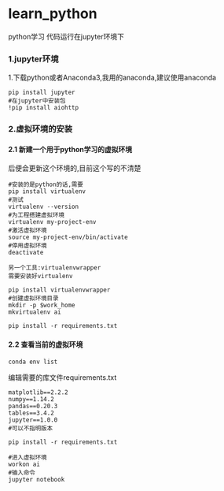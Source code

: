# learn_python
python学习
代码运行在jupyter环境下

### 1.jupyter环境

1.下载python或者Anaconda3,我用的anaconda,建议使用anaconda

```
pip install jupyter
#在jupyter中安装包
!pip install aiohttp
```

### 2.虚拟环境的安装

#### 2.1 新建一个用于python学习的虚拟环境

后便会更新这个环境的,目前这个写的不清楚

```
#安装的是python的话,需要
pip install virtualenv
#测试
virtualenv --version
#为工程搭建虚拟环境
virtualenv my-project-env
#激活虚拟环境
source my-project-env/bin/activate
#停用虚拟环境
deactivate
```

```
另一个工具:virtualenvwrapper
需要安装好virtualenv

pip install virtualenvwrapper
#创建虚拟环境目录
mkdir -p $work_home
mkvirtualenv ai

pip install -r requirements.txt
```



#### 2.2 查看当前的虚拟环境

```
conda env list
```

编辑需要的库文件requirements.txt

```
matplotlib==2.2.2
numpy==1.14.2
pandas==0.20.3
tables==3.4.2
jupyter==1.0.0
#可以不指明版本
```

```
pip install -r requirements.txt
```



```
#进入虚拟环境
workon ai
#输入命令
jupyter notebook
```

